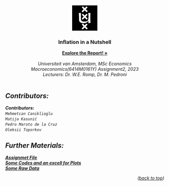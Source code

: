 <!-- Improved compatibility of back to top link: See: https://github.com/othneildrew/Best-README-Template/pull/73 -->
<a name="readme-top"></a>
<!--
*** Thanks for checking out the Best-README-Template. If you have a suggestion
*** that would make this better, please fork the repo and create a pull request
*** or simply open an issue with the tag "enhancement".
*** Don't forget to give the project a star!
*** Thanks again! Now go create something AMAZING! :D
-->



<!-- PROJECT SHIELDS -->
<!--
*** I'm using markdown "reference style" links for readability.
*** Reference links are enclosed in brackets [ ] instead of parentheses ( ).
*** See the bottom of this document for the declaration of the reference variables
*** for contributors-url, forks-url, etc. This is an optional, concise syntax you may use.
*** https://www.markdownguide.org/basic-syntax/#reference-style-links
-->
<!--[![Contributors][contributors-shield]][contributors-url]-->
<!--[![Forks][forks-shield]][forks-url]-->
<!--[![Stargazers][stars-shield]][stars-url]-->
<!--[![Issues][issues-shield]][issues-url]-->
<!--[![MIT License][license-shield]][license-url]-->
<!--[![LinkedIn][linkedin-shield]][linkedin-url]-->



<!-- PROJECT LOGO -->
<br />
<div align="center">
  <a href="https://github.com/github_username/repo_name">
    <img src="Images/Uva_logo.svg.png" alt="Logo" width="80" height="80">
  </a>

<h3 align="center">Inflation in a Nutshell</h3>

  <p align="center">
    <a href="https://github.com/mehmetcandfx/Inflation-in-a-Nutshell/blob/main/Documents/Inflation%20in%20a%20Nutshell.pdf"  target="_blank"><strong>Explore the Report! »</strong></a>
    <br />
    <br />
    <i>Universiteit van Amsterdam, MSc Economics<i>
    <br />
    <i>Macroeconomics(6414M0161Y) Assignment2, 2023<i>
    <br />
    <i>Lecturers: Dr. W.E. Romp, Dr. M. Pedroni <i>  
    <br />
    <br />
  </p>
</div>



<!-- ABOUT THE PROJECT -->
## Contributors:

<b>Contributors:</b><br>
`Mehmetcan Caniklioglu `<br>
`Matija Kasunić`<br>
`Pedro Maroto de la Cruz`<br>
`Oleksii Toporkov`<br>

## Further Materials:
 <p align="left">
<a href="https://github.com/mehmetcandfx/Inflation-in-a-Nutshell/blob/main/Documents/Assignment.pdf"  target="_blank"><strong>Assignmet File</strong></a>
<br />
<a href="https://github.com/mehmetcandfx/Inflation-in-a-Nutshell/tree/main/Some%20Analysis"  target="_blank"><strong>Some Codes and an excell for Plots</strong></a>
<br />
<a href="https://github.com/mehmetcandfx/Inflation-in-a-Nutshell/tree/main/Some%20Raw%20Data"  target="_blank"><strong>Some Raw Data</strong></a>
 </p>

<p align="right">(<a href="#readme-top">back to top</a>)</p>

